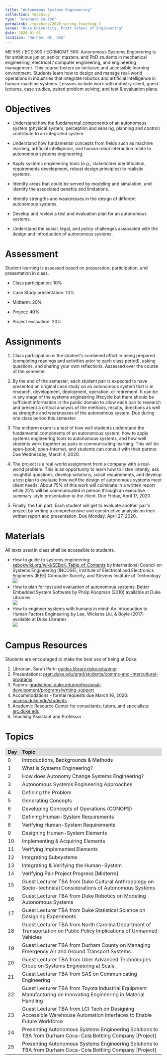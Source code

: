 ```yaml
---
title: "Autonomous Systems Engineering"
collection: teaching
type: "Graduate course"
permalink: /teaching/2020-spring-teaching-1
venue: "Duke University, Pratt School of Engineering"
date: 2020-01-01
location: "Durham, NC, USA"
--- 
```

ME 555 / ECE 590 / EGRMGMT 590: Autonomous Systems Engineering is for ambitious junior, senior, masters, and PhD students in mechanical engineering, electrical / computer engineering, and engineering management. This course fosters an inclusive and accessible learning environment. Students learn how to design and manage real-world operations in industries that integrate robotics and artificial intelligence in human-machine systems. Lessons include work with industry client, guest lectures, case studies, paired problem solving, and test & evaluation plans.

Objectives
======
* Understand how the fundamental components of an autonomous system (physical system, perception and sensing, planning and control) contribute to an integrated system.

* Understand how fundamental concepts from fields such as machine learning, artificial intelligence, and human robot interaction relate to autonomous systems engineering.

* Apply systems engineering tools (e.g., stakeholder identification, requirements development, robust design principles) to realistic systems.

* Identify areas that could be served by modeling and simulation, and identify the associated benefits and limitations.

* Identify strengths and weaknesses in the design of different autonomous systems.

* Develop and review a test and evaluation plan for an autonomous systems.

* Understand the social, legal, and policy challenges associated with the design and introduction of autonomous systems.

Assessment
======
Student learning is assessed based on preparation, participation, and presentation in class.

* Class participation: 10%

* Case Study presentation: 10%

* Midterm: 20%

* Project: 40%

* Project evaluation: 20%

Assignments
======
1. Class participation is the student's combined effort in being prepared (completing readings and activities prior to each class period), asking questions, and sharing your own reflections. Assessed over the course of the semester.

2. By the end of the semester, each student pair is expected to have presented an original case study on an autonomous system that is in research, development, deployment, operation, or retirement.  It can be in any stage of the systems engineering lifecycle but there should be sufficient information in the public domain to allow each pair to research and present a critical analysis of the methods, results, directions as well as strengths and weaknesses of the autonomous system. Due during one class period this semester.

3. The midterm exam is a test of how well students understand the fundamental components of an autonomous system, how to apply systems engineering tools to autonomous systems, and how well students work together as pairs in communicating learning.  This will be open-book, open-Internet, and students can consult with their partner. Due Wednesday, March 4, 2020.

4. The project is a real-world assignment from a company with a real-world problem.  This is an opportunity to learn how to listen intently, ask insightful questions, develop solutions, solicit requirements, and develop a test plan to evaluate how well the design of autonomous systems meet client needs. About 75% of this work will culminate in a written report while 25% will be communicated in person through an executive summary-style presentation to the client. Due Friday, April 17, 2020.

5. Finally, the fun part.  Each student will get to evaluate another pair’s project by writing a comprehensive and constructive analysis on their written report and presentation. Due Monday, April 27, 2020.

Materials
======
All texts used in class shall be accessible to students.
* How to guide to systems engineering: <a href="https://sebokwiki.org/wiki/SEBoK_Table_of_Contents">sebokwiki.org/wiki/SEBoK_Table_of_Contents</a> by International Council on Systems Engineering (INCOSE), Institute of Electrical and Electronics Engineers (IEEE) Computer Society, and Stevens Institute of Technology
<br/><img src='/images/sebokwiki.org.png'>
* How to plan for test and evaluation of autonomous systems: Better Embedded System Software by Philip Koopman (2010) available at Duke Libraries
<br/><img src='/images/bess_back.gif'>
* How to engineer systems with humans in mind: An Introduction to Human Factors Engineering by Lee, Wickens Liu, & Boyle (2017) available at Duke Libraries
<br/><img src='/images/dfp_lee_cover.png'>

Campus Resources
======
Students are encouraged to make the best use of being at Duke:
1. Librarian, Sarah Park: <a href="https://guides.library.duke.edu/engr">guides.library.duke.edu/engr</a>
2. Presentations: <a href="https://pratt.duke.edu/grad/students/comms-and-intercultural-programs">pratt.duke.edu/grad/students/comms-and-intercultural-programs</a>
3. Papers: <a href="https://gradschool.duke.edu/professional-development/programs/writing-support">gradschool.duke.edu/professional-development/programs/writing-support</a>
4. Accommodations - formal requests due March 16, 2020: <a href="https://access.duke.edu/students">access.duke.edu/students</a>
5. Academic Resource Center for consultants, tutors, and specialists: <a href="https://arc.duke.edu/">arc.duke.edu</a>
6. Teaching Assistant and Professor

Topics
======
<table>
  <tr bgcolor="#ddd"><td><b>Day</b></td><td><b>Topic</b></td></tr>
  <tr><td>0</td><td>Introductions, Backgrounds & Methods</td></tr>
  <tr><td>1</td><td>What is Systems Engineering?</td></tr>
  <tr><td>2</td><td>How does Autonomy Change Systems Engineering?</td></tr>
  <tr><td>3</td><td>Autonomous Systems Engineering Approaches</td></tr>
  <tr><td>4</td><td>Defining the Problem</td></tr>
  <tr><td>5</td><td>Generating Concepts</td></tr>
  <tr><td>6</td><td>Developing Concepts of Operations (CONOPS)</td></tr>
  <tr><td>7</td><td>Defining Human-System Requirements</td></tr>
  <tr><td>8</td><td>Verifying Human-System Requirements</td></tr>
  <tr><td>9</td><td>Designing Human-System Elements</td></tr>
  <tr><td>10</td><td>Implementing & Acquiring Elements</td></tr>
  <tr><td>11</td><td>Verifying Implemented Elements</td></tr>
  <tr><td>12</td><td>Integrating Subsystems</td></tr>
  <tr><td>13</td><td>Integrating & Verifying the Human-System</td></tr>
  <tr><td>14</td><td>Verifying Pair Project Progress [Midterm]</td></tr>
  <tr><td>15</td><td>Guest Lecturer TBA from Duke Cultural Anthropology on Socio-technical Considerations of Autonomous Systems</td></tr>
  <tr><td>16</td><td>Guest Lecturer TBA from Duke Robotics on Modeling Autonomous Systems</td></tr>
  <tr><td>17</td><td>Guest Lecturer TBA from Duke Statistical Science on Designing Experiments</td></tr>
  <tr><td>18</td><td>Guest Lecturer TBA from North Carolina Department of Transportation on Public Policy Implications of Unmanned Vehicles</td></tr>
  <tr><td>19</td><td>Guest Lecturer TBA from Durham County on Managing Emergency Air and Ground Transport Systems</td></tr>
  <tr><td>20</td><td>Guest Lecturer TBA from Uber Advanced Technologies Group on Systems Engineering at Scale</td></tr>
  <tr><td>21</td><td>Guest Lecturer TBA from SAS on Communicating Engineering</td></tr>
  <tr><td>22</td><td>Guest Lecturer TBA from Toyota Industrial Equipment Manufacturing on Innovating Engineering in Material Handling</td></tr>
  <tr><td>23</td><td>Guest Lecturer TBA from LCI Tech on Designing Accessible Warehouse Automation Interfaces to Enable Future Workforce</td></tr>
  <tr><td>24</td><td>Presenting Autonomous Systems Engineering Solutions to TBA from Durham Coca-Cola Bottling Company [Project]</td></tr>
  <tr><td>25</td><td>Presenting Autonomous Systems Engineering Solutions to TBA from Durham Coca-Cola Bottling Company [Project]</td></tr>
</table>
